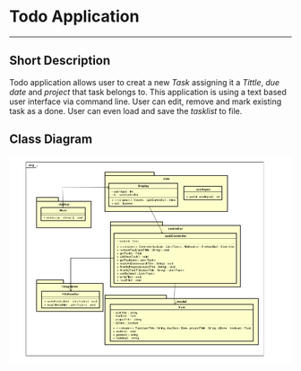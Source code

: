 # Todo Application
----
## Short Description
Todo application allows user to creat a new *Task* assigning it a *Tittle*, *due date* and *project* that task belongs to. This application is using a text based user interface via command line. User can edit, remove and mark existing task as a done. User can even load and save the *tasklist* to file.
## Class Diagram
![alt text](https://github.com/Shabes11/Todo_Application/blob/master/Class%20diagram.png)
